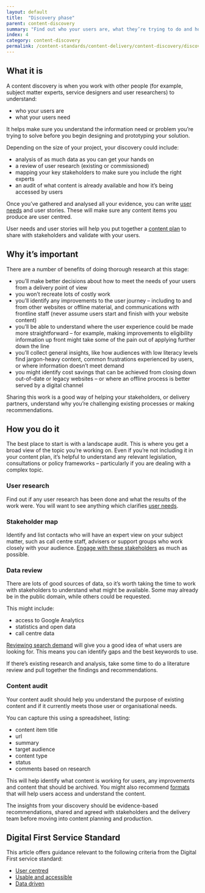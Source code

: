 ```yaml
---
layout: default
title:  "Discovery phase"
parent: content-discovery
summary: "Find out who your users are, what they’re trying to do and how your content can support them."
index: 4
category: content-discovery
permalink: /content-standards/content-delivery/content-discovery/discovery-phase/
---
```


## What it is

A content discovery is when you work with other people (for example, subject matter experts, service designers and user researchers) to understand:

* who your users are
* what your users need

It helps make sure you understand the information need or problem you’re trying to solve before you begin designing and prototyping your solution.

Depending on the size of your project, your discovery could include:

* analysis of as much data as you can get your hands on
* a review of user research (existing or commissioned)
* mapping your key stakeholders to make sure you include the right experts
* an audit of what content is already available and how it’s being accessed by users

Once you’ve gathered and analysed all your evidence, you can write [user needs](/content-standards/content-delivery/content-discovery/user-needs/) and user stories. These will make sure any content items you produce are user centred.

User needs and user stories will help you put together a [content plan](/content-standards/content-delivery/creating-content/creating-a-content-plan/) to share with stakeholders and validate with your users.

## Why it’s important

There are a number of benefits of doing thorough research at this stage:

* you’ll make better decisions about how to meet the needs of your users from a delivery point of view
* you won’t recreate lots of costly work
* you’ll identify any improvements to the user journey – including to and from other websites or offline material, and communications with frontline staff (never assume users start and finish with your website content)
* you’ll be able to understand where the user experience could be made more straightforward – for example, making improvements to eligibility information up front might take some of the pain out of applying further down the line
* you’ll collect general insights, like how audiences with low literacy levels find jargon-heavy content, common frustrations experienced by users, or where information doesn’t meet demand
* you might identify cost savings that can be achieved from closing down out-of-date or legacy websites – or where an offline process is better served by a digital channel

Sharing this work is a good way of helping your stakeholders, or delivery partners, understand why you’re challenging existing processes or making recommendations.

## How you do it

The best place to start is with a landscape audit. This is where you get a broad view of the topic you’re working on. Even if you’re not including it in your content plan, it’s helpful to understand any relevant legislation, consultations or policy frameworks – particularly if you are dealing with a complex topic.

### User research
Find out if any user research has been done and what the results of the work were. You will want to see anything which clarifies [user needs](/content-standards/content-delivery/content-discovery/user-needs/).

### Stakeholder map
Identify and list contacts who will have an expert view on your subject matter, such as call centre staff, advisers or support groups who work closely with your audience. [Engage with these stakeholders](/content-standards/content-delivery/content-discovery/working-with-stakeholders/) as much as possible.

### Data review
There are lots of good sources of data, so it’s worth taking the time to work with stakeholders to understand what might be available. Some may already be in the public domain, while others could be requested.

This might include:

* access to Google Analytics
* statistics and open data
* call centre data

[Reviewing search demand](/content-standards/content-delivery/creating-content/keyword-research/) will give you a good idea of what users are looking for. This means you can identify gaps and the best keywords to use.

If there’s existing research and analysis, take some time to do a literature review and pull together the findings and recommendations.

### Content audit
Your content audit should help you understand the purpose of existing content and if it currently meets those user or organisational needs.

You can capture this using a spreadsheet, listing:

* content item title
* url
* summary
* target audience
* content type
* status
* comments based on research

This will help identify what content is working for users, any improvements and content that should be archived. You might also recommend [formats](/content-standards/content-delivery/content-discovery/content-formats/) that will help users access and understand the content.

The insights from your discovery should be evidence-based recommendations, shared and agreed with stakeholders and the delivery team before moving into content planning and production.

## Digital First Service Standard

This article offers guidance relevant to the following criteria from the Digital First service standard:
* [User centred](/criterion/user-centred)
* [Usable and accessible](/criterion/usable-and-accessible)
* [Data driven](/criterion/data-driven)
